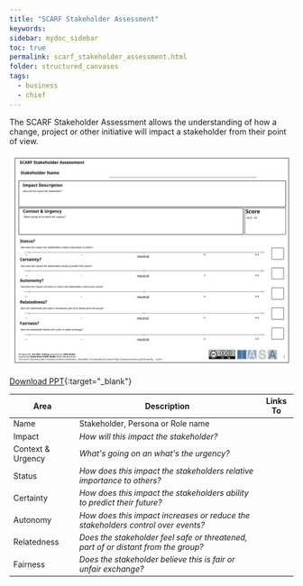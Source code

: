 ```yaml
---
title: "SCARF Stakeholder Assessment"
keywords: 
sidebar: mydoc_sidebar
toc: true
permalink: scarf_stakeholder_assessment.html
folder: structured_canvases
tags: 
  - business
  - chief
---
```




The SCARF Stakeholder Assessment allows the understanding of how a change, project or other initiative will impact a stakeholder from their point of view.

![image001](media/scarf_stakeholder_assessment001.svg)

[Download PPT](media/ppt/scarf_stakeholder_assessment.ppt){:target="_blank"}

| Area | Description | Links To |
| --- | --- | --- |
| Name | Stakeholder, Persona or Role name |   |
| Impact | *How will this impact the stakeholder?* |   |
| Context & Urgency | *What's going on an what's the urgency?* |   |
| Status | *How does this impact the stakeholders relative importance to others?* |   |
| Certainty | *How does this impact the stakeholders ability to predict their future?* |   |
| Autonomy | *How does this impact increases or reduce the stakeholders control over events?* |   |
| Relatedness | *Does the stakeholder feel safe or threatened, part of or distant from the group?* |   |
| Fairness | *Does the stakeholder believe this is fair or unfair exchange?* |   |